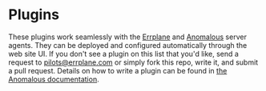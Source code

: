Plugins
================

These plugins work seamlessly with the [Errplane](https://errplane.com) and [Anomalous](https://getanomalous.com) server agents. They can be deployed and configured automatically through the web site UI. If you don't see a plugin on this list that you'd like, send a request to pilots@errplane.com or simply fork this repo, write it, and submit a pull request. Details on how to write a plugin can be found in [the Anomalous documentation](https://getanomalous.com/documentation/server#server-writing-plugins).
